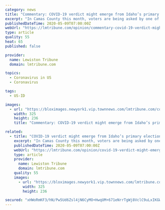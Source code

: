 ```yaml
---
category: news
title: "Commentary: COVID-19 verdict might emerge from Idaho’s primary election"
excerpt: "In Camas County this month, voters are being asked by one of the local districts to increase tax rates by about seven-fold."
publishedDateTime: 2020-05-09T07:00:00Z
webUrl: "https://lmtribune.com/opinion/commentary-covid-19-verdict-might-emerge-from-idaho-s-primary-election/article_10937659-50b5-59cb-9f5c-682d187c0320.html"
type: article
quality: 55
heat: 65
published: false

provider:
  name: Lewiston Tribune
  domain: lmtribune.com

topics:
  - Coronavirus in US
  - Coronavirus

tags:
  - US-ID

images:
  - url: "https://bloximages.newyork1.vip.townnews.com/lmtribune.com/content/tncms/assets/v3/editorial/a/67/a67e2289-3210-576e-bfc7-30fb54053bb7/5c1da1c31f2c1.image.jpg?crop=325%2C236%2C54%2C5&resize=325%2C236&order=crop%2Cresize"
    width: 325
    height: 236
    title: "Commentary: COVID-19 verdict might emerge from Idaho’s primary election"

related:
  - title: "COVID-19 verdict might emerge from Idaho’s primary election"
    excerpt: "In Camas County this month, voters are being asked by one of the local districts to increase tax rates by about seven-fold."
    publishedDateTime: 2020-05-09T07:00:00Z
    webUrl: "https://lmtribune.com/opinion/covid-19-verdict-might-emerge-from-idaho-s-primary-election/article_10937659-50b5-59cb-9f5c-682d187c0320.html"
    type: article
    provider:
      name: Lewiston Tribune
      domain: lmtribune.com
    quality: 55
    images:
      - url: "https://bloximages.newyork1.vip.townnews.com/lmtribune.com/content/tncms/assets/v3/editorial/a/67/a67e2289-3210-576e-bfc7-30fb54053bb7/5c1da1c31f2c1.image.jpg?crop=325%2C236%2C54%2C5&resize=325%2C236&order=crop%2Cresize"
        width: 325
        height: 236

secured: "xHWoRmKF3/hN/Pw5Ud6Zsl4jN6CyMO+HwqUM+671eNrrTgWj8VclC9uLxIKGWSF4QEUaWPJzcNR7nxOyRtTk4smMal7j3yieLEltaxL1ZmQr/Z5KPdkpCOg710xImIUDToaNW0H0/pyDPjAFamaj+cGdUMbLRWb6Jh3+f3tSrNuuM7lkOqKcULC7dyN55H4WdXu3ZBadNxlN+IxxXWi03IyDnLsiLoitspRvTBScGtbablPoBSkoLA2k1j47wQuYeX8hFDtvw+shoPjALMCBItZ7gCc3EIY5Y5yW0YO4mdDnGQm/99rTGnq2hWpglgsqdg9a9Pl59Zh+GHvt9EhtzMSCS11zzmTS3hu79NUcVeZ6rgv9gZvbr2U2iPANQjBZbzdDo/+qo4Nn5o6Pz0MMdDKasRJkGkr7GKnlBRQj9ZaSLFR3Iz2bgvK6/XguFHFineNyJ9BpwE79nXCSOaNOuiaR0f/O1UbZ3K8Ks23ubt0=;Ccu5gLSfwn3Q1EDjiw64Jw=="
---
```


